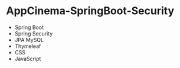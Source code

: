 # AppCinema-SpringBoot-Security

- Spring Boot
- Spring Security
- JPA MySQL
- Thymeleaf
- CSS
- JavaScript
